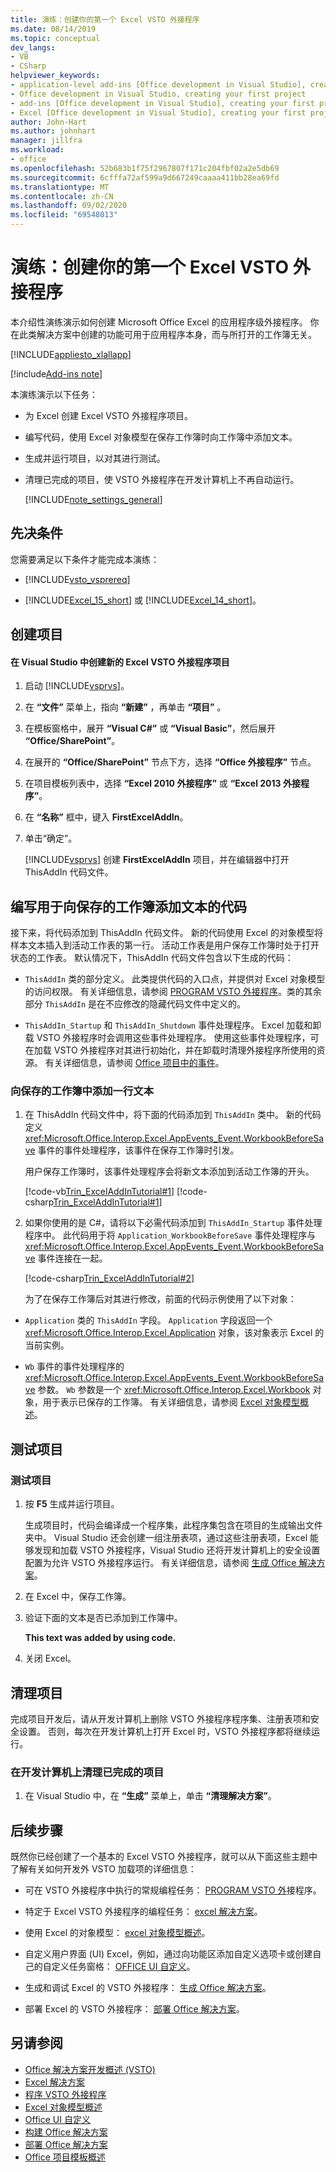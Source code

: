 ```yaml
---
title: 演练：创建你的第一个 Excel VSTO 外接程序
ms.date: 08/14/2019
ms.topic: conceptual
dev_langs:
- VB
- CSharp
helpviewer_keywords:
- application-level add-ins [Office development in Visual Studio], creating your first project
- Office development in Visual Studio, creating your first project
- add-ins [Office development in Visual Studio], creating your first project
- Excel [Office development in Visual Studio], creating your first project
author: John-Hart
ms.author: johnhart
manager: jillfra
ms.workload:
- office
ms.openlocfilehash: 52b683b1f75f2967807f171c204fbf02a2e5db69
ms.sourcegitcommit: 6cfffa72af599a9d667249caaaa411bb28ea69fd
ms.translationtype: MT
ms.contentlocale: zh-CN
ms.lasthandoff: 09/02/2020
ms.locfileid: "69548013"
---
```

# <a name="walkthrough-create-your-first-vsto-add-in-for-excel"></a>演练：创建你的第一个 Excel VSTO 外接程序
  本介绍性演练演示如何创建 Microsoft Office Excel 的应用程序级外接程序。 你在此类解决方案中创建的功能可用于应用程序本身，而与所打开的工作簿无关。

 [!INCLUDE[appliesto_xlallapp](../vsto/includes/appliesto-xlallapp-md.md)]

[!include[Add-ins note](includes/addinsnote.md)]

 本演练演示以下任务：

- 为 Excel 创建 Excel VSTO 外接程序项目。

- 编写代码，使用 Excel 对象模型在保存工作簿时向工作簿中添加文本。

- 生成并运行项目，以对其进行测试。

- 清理已完成的项目，使 VSTO 外接程序在开发计算机上不再自动运行。

  [!INCLUDE[note_settings_general](../sharepoint/includes/note-settings-general-md.md)]

## <a name="prerequisites"></a>先决条件
 您需要满足以下条件才能完成本演练：

- [!INCLUDE[vsto_vsprereq](../vsto/includes/vsto-vsprereq-md.md)]

- [!INCLUDE[Excel_15_short](../vsto/includes/excel-15-short-md.md)] 或 [!INCLUDE[Excel_14_short](../vsto/includes/excel-14-short-md.md)]。

## <a name="create-the-project"></a>创建项目

#### <a name="to-create-a-new-excel-vsto-add-in-project-in-visual-studio"></a>在 Visual Studio 中创建新的 Excel VSTO 外接程序项目

1. 启动 [!INCLUDE[vsprvs](../sharepoint/includes/vsprvs-md.md)]。

2. 在 **“文件”** 菜单上，指向 **“新建”** ，再单击 **“项目”** 。

3. 在模板窗格中，展开 **“Visual C#”** 或 **“Visual Basic”**，然后展开 **“Office/SharePoint”**。

4. 在展开的 **“Office/SharePoint”** 节点下方，选择 **“Office 外接程序”** 节点。

5. 在项目模板列表中，选择 **“Excel 2010 外接程序”** 或 **“Excel 2013 外接程序”**。

6. 在 **“名称”** 框中，键入 **FirstExcelAddIn**。

7. 单击“确定”。

     [!INCLUDE[vsprvs](../sharepoint/includes/vsprvs-md.md)] 创建 **FirstExcelAddIn** 项目，并在编辑器中打开 ThisAddIn 代码文件。

## <a name="write-code-to-add-text-to-the-saved-workbook"></a>编写用于向保存的工作簿添加文本的代码
 接下来，将代码添加到 ThisAddIn 代码文件。 新的代码使用 Excel 的对象模型将样本文本插入到活动工作表的第一行。 活动工作表是用户保存工作簿时处于打开状态的工作表。 默认情况下，ThisAddIn 代码文件包含以下生成的代码：

- `ThisAddIn` 类的部分定义。 此类提供代码的入口点，并提供对 Excel 对象模型的访问权限。 有关详细信息，请参阅 [PROGRAM VSTO 外接程序](../vsto/programming-vsto-add-ins.md)。类的其余部分 `ThisAddIn` 是在不应修改的隐藏代码文件中定义的。

- `ThisAddIn_Startup` 和 `ThisAddIn_Shutdown` 事件处理程序。 Excel 加载和卸载 VSTO 外接程序时会调用这些事件处理程序。 使用这些事件处理程序，可在加载 VSTO 外接程序对其进行初始化，并在卸载时清理外接程序所使用的资源。 有关详细信息，请参阅 [Office 项目中的事件](../vsto/events-in-office-projects.md)。

### <a name="to-add-a-line-of-text-to-the-saved-workbook"></a>向保存的工作簿中添加一行文本

1. 在 ThisAddIn 代码文件中，将下面的代码添加到 `ThisAddIn` 类中。 新的代码定义 <xref:Microsoft.Office.Interop.Excel.AppEvents_Event.WorkbookBeforeSave> 事件的事件处理程序，该事件在保存工作簿时引发。

    用户保存工作簿时，该事件处理程序会将新文本添加到活动工作簿的开头。

    [!code-vb[Trin_ExcelAddInTutorial#1](../vsto/codesnippet/VisualBasic/Trin_ExcelAddInTutorial/ThisAddIn.vb#1)]
    [!code-csharp[Trin_ExcelAddInTutorial#1](../vsto/codesnippet/CSharp/Trin_ExcelAddInTutorial/ThisAddIn.cs#1)]

2. 如果你使用的是 C#，请将以下必需代码添加到 `ThisAddIn_Startup` 事件处理程序中。 此代码用于将 `Application_WorkbookBeforeSave` 事件处理程序与 <xref:Microsoft.Office.Interop.Excel.AppEvents_Event.WorkbookBeforeSave> 事件连接在一起。

    [!code-csharp[Trin_ExcelAddInTutorial#2](../vsto/codesnippet/CSharp/Trin_ExcelAddInTutorial/ThisAddIn.cs#2)]

   为了在保存工作簿后对其进行修改，前面的代码示例使用了以下对象：

- `Application` 类的 `ThisAddIn` 字段。 `Application` 字段返回一个 <xref:Microsoft.Office.Interop.Excel.Application> 对象，该对象表示 Excel 的当前实例。

- `Wb` 事件的事件处理程序的 <xref:Microsoft.Office.Interop.Excel.AppEvents_Event.WorkbookBeforeSave> 参数。 `Wb` 参数是一个 <xref:Microsoft.Office.Interop.Excel.Workbook> 对象，用于表示已保存的工作簿。 有关详细信息，请参阅 [Excel 对象模型概述](../vsto/excel-object-model-overview.md)。

## <a name="test-the-project"></a>测试项目

### <a name="to-test-the-project"></a>测试项目

1. 按 **F5** 生成并运行项目。

     生成项目时，代码会编译成一个程序集，此程序集包含在项目的生成输出文件夹中。 Visual Studio 还会创建一组注册表项，通过这些注册表项，Excel 能够发现和加载 VSTO 外接程序，Visual Studio 还将开发计算机上的安全设置配置为允许 VSTO 外接程序运行。 有关详细信息，请参阅 [生成 Office 解决方案](../vsto/building-office-solutions.md)。

2. 在 Excel 中，保存工作簿。

3. 验证下面的文本是否已添加到工作簿中。

     **This text was added by using code.**

4. 关闭 Excel。

## <a name="clean-up-the-project"></a>清理项目
 完成项目开发后，请从开发计算机上删除 VSTO 外接程序程序集、注册表项和安全设置。 否则，每次在开发计算机上打开 Excel 时，VSTO 外接程序都将继续运行。

### <a name="to-clean-up-the-completed-project-on-your-development-computer"></a>在开发计算机上清理已完成的项目

1. 在 Visual Studio 中，在 **“生成”** 菜单上，单击 **“清理解决方案”**。

## <a name="next-steps"></a>后续步骤
 既然你已经创建了一个基本的 Excel VSTO 外接程序，就可以从下面这些主题中了解有关如何开发外 VSTO 加载项的详细信息：

- 可在 VSTO 外接程序中执行的常规编程任务： [PROGRAM VSTO 外](../vsto/programming-vsto-add-ins.md)接程序。

- 特定于 Excel VSTO 外接程序的编程任务： [excel 解决方案](../vsto/excel-solutions.md)。

- 使用 Excel 的对象模型： [excel 对象模型概述](../vsto/excel-object-model-overview.md)。

- 自定义用户界面 (UI) Excel，例如，通过向功能区添加自定义选项卡或创建自己的自定义任务窗格： [OFFICE UI 自定义](../vsto/office-ui-customization.md)。

- 生成和调试 Excel 的 VSTO 外接程序： [生成 Office 解决方案](../vsto/building-office-solutions.md)。

- 部署 Excel 的 VSTO 外接程序： [部署 Office 解决方案](../vsto/deploying-an-office-solution.md)。

## <a name="see-also"></a>另请参阅
- [Office 解决方案开发概述 &#40;VSTO&#41;](../vsto/office-solutions-development-overview-vsto.md)
- [Excel 解决方案](../vsto/excel-solutions.md)
- [程序 VSTO 外接程序](../vsto/programming-vsto-add-ins.md)
- [Excel 对象模型概述](../vsto/excel-object-model-overview.md)
- [Office UI 自定义](../vsto/office-ui-customization.md)
- [构建 Office 解决方案](../vsto/building-office-solutions.md)
- [部署 Office 解决方案](../vsto/deploying-an-office-solution.md)
- [Office 项目模板概述](../vsto/office-project-templates-overview.md)

